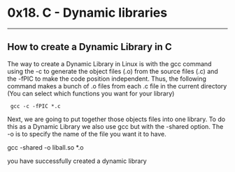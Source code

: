 <h1> 0x18. C - Dynamic libraries </h1>
<hr />
<h2> How to create a Dynamic Library in C </h2>
<p> The way to create a Dynamic Library in Linux is with the gcc command using the -c to generate the object files (.o) from the source files (.c) and the -fPIC to make the code position independent. Thus, the following command makes a bunch of .o files from each .c file in the current directory (You can select which functions you want for your library)</p>
<code> gcc -c -fPIC *.c </code>
<p> Next, we are going to put together those objects files into one library. To do this as a Dynamic Library we also use gcc but with the -shared option. The -o is to specify the name of the file you want it to have.</p>

<p> gcc -shared -o liball.so *.o </p>
 <p> you have successfully created a dynamic library </p>
